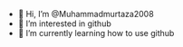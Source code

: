 - 👋 Hi, I’m @Muhammadmurtaza2008
- 👀 I’m interested in github
- 🌱 I’m currently learning how to use github

<!---
Muhammadmurtaza2008/Muhammadmurtaza2008 is a  special  repository because its `README.md` (this file) appears on your GitHub profile.
You can click the Preview link to take a look at your changes.
--->
